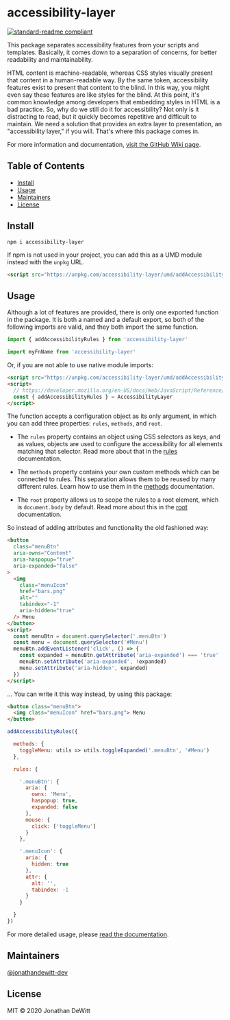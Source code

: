 # accessibility-layer

[![standard-readme compliant](https://img.shields.io/badge/standard--readme-OK-green.svg?style=flat-square)](https://github.com/RichardLitt/standard-readme)

This package separates accessibility features from your scripts and templates. Basically, it comes down to a separation of concerns, for better readability and maintainability.

HTML content is machine-readable, whereas CSS styles visually present that content in a human-readable way. By the same token, accessibility features exist to present that content to the blind. In this way, you might even say these features are like styles for the blind. At this point, it's common knowledge among developers that embedding styles in HTML is a bad practice. So, why do we still do it for accessibility? Not only is it distracting to read, but it quickly becomes repetitive and difficult to maintain. We need a solution that provides an extra layer to presentation, an "accessibility layer," if you will. That's where this package comes in.

For more information and documentation, [visit the GitHub Wiki page](https://github.com/jonathandewitt-dev/accessibility-layer/wiki).

## Table of Contents

- [Install](#install)
- [Usage](#usage)
- [Maintainers](#maintainers)
- [License](#license)

## Install

```
npm i accessibility-layer
```

If npm is not used in your project, you can add this as a UMD module instead with the `unpkg` URL.
```html
<script src="https://unpkg.com/accessibility-layer/umd/addAccessibilityRules.min.js"></script>
```

## Usage

Although a lot of features are provided, there is only one exported function in the package.  It is both a named and a default export, so both of the following imports are valid, and they both import the same function.
```js
import { addAccessibilityRules } from 'accessibility-layer'

import myFnName from 'accessibility-layer'
```

Or, if you are not able to use native module imports:
```html
<script src="https://unpkg.com/accessibility-layer/umd/addAccessibilityRules.min.js"></script>
<script>
  // https://developer.mozilla.org/en-US/docs/Web/JavaScript/Reference/Operators/Destructuring_assignment#Object_destructuring
  const { addAccessibilityRules } = AccessibilityLayer
</script>
```

The function accepts a configuration object as its only argument, in which you can add three properties: `rules`, `methods`, and `root`.

 * The `rules` property contains an object using CSS selectors as keys, and as values, objects are used to configure the accessibility for all elements matching that selector.  Read more about that in the [rules](https://github.com/jonathandewitt-dev/accessibility-layer/wiki/2.-Rules) documentation.

 * The `methods` property contains your own custom methods which can be connected to rules.  This separation allows them to be reused by many different rules.  Learn how to use them in the [methods](https://github.com/jonathandewitt-dev/accessibility-layer/wiki/3.-Methods) documentation.

 * The `root` property allows us to scope the rules to a root element, which is `document.body` by default.  Read more about this in the [root](https://github.com/jonathandewitt-dev/accessibility-layer/wiki/4.-Root) documentation.

So instead of adding attributes and functionality the old fashioned way:
```html
<button
  class="menuBtn"
  aria-owns="Content"
  aria-haspopup="true"
  aria-expanded="false"
>
  <img
    class="menuIcon"
    href="bars.png"
    alt=""
    tabindex="-1"
    aria-hidden="true"
  /> Menu
</button>
<script>
  const menuBtn = document.querySelector('.menuBtn')
  const menu = document.querySelector('#Menu')
  menuBtn.addEventListener('click', () => {
    const expanded = menuBtn.getAttribute('aria-expanded') === 'true'
    menuBtn.setAttribute('aria-expanded', !expanded)
    menu.setAttribute('aria-hidden', expanded)
  })
</script>
```

... You can write it this way instead, by using this package:
```html
<button class="menuBtn">
  <img class="menuIcon" href="bars.png"> Menu
</button>
```
```js
addAccessibilityRules({

  methods: {
    toggleMenu: utils => utils.toggleExpanded('.menuBtn', '#Menu')
  },

  rules: {

    '.menuBtn': {
      aria: {
        owns: 'Menu',
        haspopup: true,
        expanded: false
      },
      mouse: {
        click: ['toggleMenu']
      }
    },

    '.menuIcon': {
      aria: {
        hidden: true
      },
      attr: {
        alt: '',
        tabindex: -1
      }
    }

  }
})
```

For more detailed usage, please [read the documentation](https://github.com/jonathandewitt-dev/accessibility-layer/wiki/1.-Overview).

## Maintainers

[@jonathandewitt-dev](https://github.com/jonathandewitt-dev)

## License

MIT © 2020 Jonathan DeWitt
